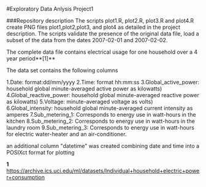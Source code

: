 #Exploratory Data Anlysis Project1

###Repository description
The scripts plot1.R, plot2.R, plot3.R and plot4.R create PNG files plot1,plot2,plot3, and plot4 as detailed in the project description. The scripts validate the presence of the original data file, load a subset of the data from the dates 2007-02-01 and 2007-02-02. 

The complete data file contains electrical usage for one household over a 4 year period**[1]**

The data set contains the following columns

1.Date: format:dd/mm/yyyy
2.Time: format hh:mm:ss
3.Global_active_power: household global minute-averaged active power as kilowatts)
4.Global_reactive_power: household global minute-averaged reactive power as kilowatts)
5.Voltage: minute-averaged voltage as volts)
6.Global_intensity: household global minute-averaged current intensity as amperes
7.Sub_metering_1: Corresponds to energy use in watt-hours in the kitchen
8.Sub_metering_2: Corresponds to energy use in watt-hours in the laundry room
9.Sub_metering_3: Corresponds to energy use in watt-hours for electric water-heater and an air-conditioner.

an additional column "datetime" was created combining date and time into a POSIXct format for plotting

**1** https://archive.ics.uci.edu/ml/datasets/Individual+household+electric+power+consumption